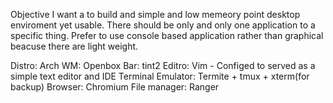 Objective
I want a to build and simple and low memeory point desktop enviroment yet usable.
There should be only and only one application to a specific thing.
Prefer to use console based application rather than graphical beacuse there are light weight.

Distro: Arch
WM: Openbox
Bar: tint2
Editro: Vim - Configed to served as a simple text editor and IDE
Terminal Emulator: Termite + tmux + xterm(for backup)
Browser: Chromium
File manager: Ranger
